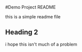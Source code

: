 #Demo Project README

this is a simple readme file

## Heading 2

i hope this isn't much of a problem